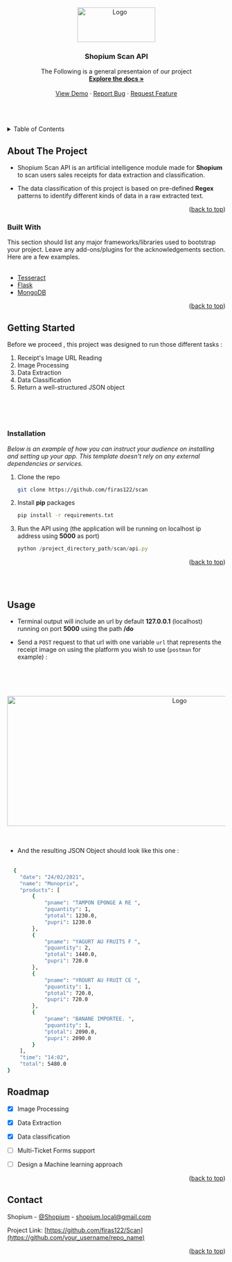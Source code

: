 <a name="readme-top"></a>
<!-- PROJECT LOGO -->
<br />
<div align="center">
  <a href="https://github.com/othneildrew/Best-README-Template">
    <img src="https://i.ibb.co/njkqjW7/17984.png" alt="Logo" width="180" height="80">
  </a>

  <h3 align="center">Shopium Scan API</h3>

  <p align="center">
    The Following is a general presentaion of our project 
    <br />
    <a href="https://github.com/othneildrew/Best-README-Template"><strong>Explore the docs »</strong></a>
    <br />
    <br />
    <a href="https://github.com/othneildrew/Best-README-Template">View Demo</a>
    ·
    <a href="https://github.com/othneildrew/Best-README-Template/issues">Report Bug</a>
    ·
    <a href="https://github.com/othneildrew/Best-README-Template/issues">Request Feature</a>
  </p>
</div>

<div>
<br />
<br />
<br />
</div>

<!-- TABLE OF CONTENTS -->
<details>
  <summary>Table of Contents</summary>
  <ol>
    <li>
      <a href="#about-the-project">About The Project</a>
      <ul>
        <li><a href="#built-with">Built With</a></li>
      </ul>
    </li>
    <li>
      <a href="#getting-started">Getting Started</a>
      <ul>
        <li><a href="#prerequisites">Prerequisites</a></li>
        <li><a href="#installation">Installation</a></li>
      </ul>
    </li>
    <li><a href="#usage">Usage</a></li>
    <li><a href="#roadmap">Roadmap</a></li>
    <li><a href="#contact">Contact</a></li>
  </ol>
</details>


<a name="about-the-project"></a>
<!-- ABOUT THE PROJECT -->
## About The Project

* Shopium Scan API is an artificial intelligence module made for **Shopium** to scan users sales receipts for data extraction and classification.


* The data classification of this project is based on pre-defined **Regex** patterns to identify different kinds of data in a raw extracted text.

<p align="right">(<a href="#readme-top">back to top</a>)</p>


<a name="built-with"></a>
### Built With

This section should list any major frameworks/libraries used to bootstrap your project. Leave any add-ons/plugins for the acknowledgements section. Here are a few examples.
<br />
<br />
* [Tesseract][Next-url]
* [Flask][React-url]
* [MongoDB][Vue-url]




<p align="right">(<a href="#readme-top">back to top</a>)</p>


<a name="getting-started"></a>
<!-- GETTING STARTED -->
## Getting Started

Before we proceed , this project was designed to run those different tasks :
<br />
1. Receipt's Image URL Reading
2. Image Processing
3. Data Extraction
4. Data Classification
5. Return a well-structured JSON object
<br /><br />

<br /><br />
### Installation

_Below is an example of how you can instruct your audience on installing and setting up your app. This template doesn't rely on any external dependencies or services._

1. Clone the repo
   ```sh
   git clone https://github.com/firas122/scan
   ```

2. Install **pip** packages
   ```sh
   pip install -r requirements.txt
   ```

3. Run the API using (the application will be running on localhost ip address using **5000** as port)
   ```js
   python /project_directory_path/scan/api.py
   ```
   

<p align="right">(<a href="#readme-top">back to top</a>)</p>



<!-- USAGE EXAMPLES -->
<br /><br />
## Usage

* Terminal output will include an url by default **127.0.0.1** (localhost) running on port **5000** using the path **/do**


* Send a ``POST`` request to that url with one variable `url` that represents the receipt image on using the platform you wish to use (`postman` for example) :

<div align="center">
 <br /><br /><br /><br />
<img src="https://i.ibb.co/MkW49Py/Capture1.png" alt="Logo" width="780" height="300">

</div>
<br /><br />

* And the resulting JSON Object should look like this one :
<br /><br />
```sh
  {
    "date": "24/02/2021",
    "name": "Monoprix",
    "products": [
        {
            "pname": "TAMPON EPONGE A RE ",
            "pquantity": 1,
            "ptotal": 1230.0,
            "pupri": 1230.0
        },
        {
            "pname": "YAGURT AU FRUITS F ",
            "pquantity": 2,
            "ptotal": 1440.0,
            "pupri": 720.0
        },
        {
            "pname": "YROURT AU FRUIT CE ",
            "pquantity": 1,
            "ptotal": 720.0,
            "pupri": 720.0
        },
        {
            "pname": "BANANE IMPORTEE. ",
            "pquantity": 1,
            "ptotal": 2090.0,
            "pupri": 2090.0
        }
    ],
    "time": "14:02",
    "total": 5480.0
}
  ```





## Roadmap

- [x] Image Processing
- [x] Data Extraction
- [x] Data classification
- [ ] Multi-Ticket Forms support
- [ ] Design a Machine learning approach


<p align="right">(<a href="#readme-top">back to top</a>)</p>



<!-- CONTACT -->
## Contact

Shopium - [@Shopium](https://twitter.com/your_username) - shopium.local@gmail.com

Project Link: [https://github.com/firas122/Scan](https://github.com/your_username/repo_name)

<p align="right">(<a href="#readme-top">back to top</a>)</p>






<!-- MARKDOWN LINKS & IMAGES -->
<!-- https://www.markdownguide.org/basic-syntax/#reference-style-links -->
[contributors-shield]: https://img.shields.io/github/contributors/othneildrew/Best-README-Template.svg?style=for-the-badge
[contributors-url]: https://github.com/othneildrew/Best-README-Template/graphs/contributors
[forks-shield]: https://img.shields.io/github/forks/othneildrew/Best-README-Template.svg?style=for-the-badge
[forks-url]: https://github.com/othneildrew/Best-README-Template/network/members
[stars-shield]: https://img.shields.io/github/stars/othneildrew/Best-README-Template.svg?style=for-the-badge
[stars-url]: https://github.com/othneildrew/Best-README-Template/stargazers
[issues-shield]: https://img.shields.io/github/issues/othneildrew/Best-README-Template.svg?style=for-the-badge
[issues-url]: https://github.com/othneildrew/Best-README-Template/issues
[license-shield]: https://img.shields.io/github/license/othneildrew/Best-README-Template.svg?style=for-the-badge
[license-url]: https://github.com/othneildrew/Best-README-Template/blob/master/LICENSE.txt
[linkedin-shield]: https://img.shields.io/badge/-LinkedIn-black.svg?style=for-the-badge&logo=linkedin&colorB=555
[linkedin-url]: https://linkedin.com/in/othneildrew
[product-screenshot]: images/screenshot.png
[Next.js]: https://img.shields.io/badge/next.js-000000?style=for-the-badge&logo=nextdotjs&logoColor=white
[Next-url]: https://nextjs.org/
[React.js]: https://img.shields.io/badge/React-20232A?style=for-the-badge&logo=react&logoColor=61DAFB
[React-url]: https://reactjs.org/
[Vue.js]: https://img.shields.io/badge/Vue.js-35495E?style=for-the-badge&logo=vuedotjs&logoColor=4FC08D
[Vue-url]: https://vuejs.org/
[Angular.io]: https://img.shields.io/badge/Angular-DD0031?style=for-the-badge&logo=angular&logoColor=white
[Angular-url]: https://angular.io/
[Svelte.dev]: https://img.shields.io/badge/Svelte-4A4A55?style=for-the-badge&logo=svelte&logoColor=FF3E00
[Svelte-url]: https://svelte.dev/
[Laravel.com]: https://img.shields.io/badge/Laravel-FF2D20?style=for-the-badge&logo=laravel&logoColor=white
[Laravel-url]: https://laravel.com
[Bootstrap.com]: https://img.shields.io/badge/Bootstrap-563D7C?style=for-the-badge&logo=bootstrap&logoColor=white
[Bootstrap-url]: https://getbootstrap.com
[JQuery.com]: https://img.shields.io/badge/jQuery-0769AD?style=for-the-badge&logo=jquery&logoColor=white
[JQuery-url]: https://jquery.com 